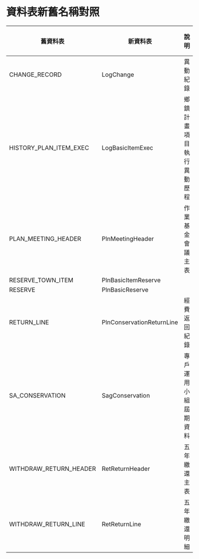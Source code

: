 # 資料表新舊名稱對照

| 舊資料表               | 新資料表                  | 說明                     | 已過時 |
| ---------------------- | ------------------------- | ------------------------ | ------ |
| CHANGE_RECORD          | LogChange                 | 異動紀錄                         |        |
| HISTORY_PLAN_ITEM_EXEC | LogBasicItemExec          | 鄉鎮計畫項目執行異動歷程 |        |
| PLAN_MEETING_HEADER    | PlnMeetingHeader          | 作業基金會議主表         |        |
| RESERVE_TOWN_ITEM      | PlnBasicItemReserve       |                          |        |
| RESERVE                | PlnBasicReserve           |                          | O      |
| RETURN_LINE            | PlnConservationReturnLine | 經費返回紀錄             |        |
| SA_CONSERVATION        | SagConservation           | 專戶運用小組屆期資料     |        |
| WITHDRAW_RETURN_HEADER | RetReturnHeader           | 五年繳還主表             |        |
| WITHDRAW_RETURN_LINE   | RetReturnLine             | 五年繳還明細             |        |


